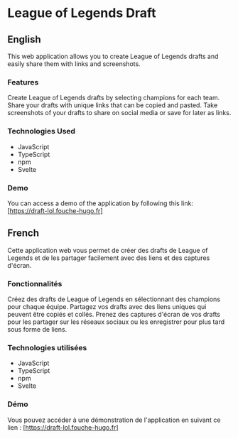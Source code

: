 # League of Legends Draft

## English

This web application allows you to create League of Legends drafts and easily share them with links and screenshots.

### Features

Create League of Legends drafts by selecting champions for each team.
Share your drafts with unique links that can be copied and pasted.
Take screenshots of your drafts to share on social media or save for later as links.

### Technologies Used

-   JavaScript
-   TypeScript
-   npm
-   Svelte

### Demo

You can access a demo of the application by following this link: [https://draft-lol.fouche-hugo.fr]

## French

Cette application web vous permet de créer des drafts de League of Legends et de les partager facilement avec des liens et des captures d'écran.

### Fonctionnalités

Créez des drafts de League of Legends en sélectionnant des champions pour chaque équipe.
Partagez vos drafts avec des liens uniques qui peuvent être copiés et collés.
Prenez des captures d'écran de vos drafts pour les partager sur les réseaux sociaux ou les enregistrer pour plus tard sous forme de liens.

### Technologies utilisées

-   JavaScript
-   TypeScript
-   npm
-   Svelte

### Démo

Vous pouvez accéder à une démonstration de l'application en suivant ce lien : [https://draft-lol.fouche-hugo.fr]
